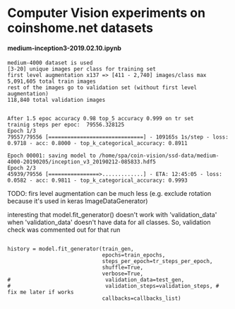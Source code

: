 # Computer Vision experiments on coinshome.net datasets



#### medium-inception3-2019.02.10.ipynb 

```
medium-4000 dataset is used
[3-20] unique images per class for training set
first level augmentation x137 => [411 - 2,740] images/class max
5,091,605 total train images 
rest of the images go to validation set (without first level augmentation)
118,840 total validation images


After 1.5 epoc accuracy 0.98 top_5 accuracy 0.999 on tr set 
trainig steps per epoc:  79556.328125
Epoch 1/3
79557/79556 [==============================] - 109165s 1s/step - loss: 0.9718 - acc: 0.8000 - top_k_categorical_accuracy: 0.8911

Epoch 00001: saving model to /home/spa/coin-vision/ssd-data/medium-4000-20190205/inception_v3_20190212-085833.hdf5
Epoch 2/3
45939/79556 [================>.............] - ETA: 12:45:05 - loss: 0.0582 - acc: 0.9811 - top_k_categorical_accuracy: 0.9993

```

TODO: firs level augmentation can be much less (e.g. exclude rotation because it's used in keras ImageDataGenerator)

interesting that model.fit_generator() doesn't work with 'validation_data' when 'validation_data' doesn't have data for all classes. So, validation check was commented out for that run 
 
```

history = model.fit_generator(train_gen, 
                              epochs=train_epochs, 
                              steps_per_epoch=tr_steps_per_epoch,
                              shuffle=True, 
                              verbose=True,
#                              validation_data=test_gen,
#                              validation_steps=validation_steps, # fix me later if works
                              callbacks=callbacks_list)
                              
```